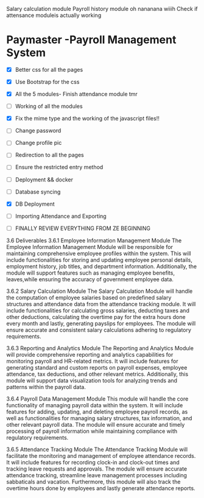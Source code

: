 Salary calculation module
Payroll history module
oh nananana
wiiih
Check if attensance moduleis actually working
# Paymaster -Payroll Management System
- [x] Better css for all the pages
- [x] Use Bootstrap for the css
- [x] All the 5 modules- Finish attendance module tmr
- [ ] Working of all the modules
- [x] Fix the mime type and the working of the javascript files!!
- [ ] Change password
- [ ] Change profile pic
- [ ] Redirection to all the pages
- [ ] Ensure the restricted entry method
- [ ] Deployment && docker
- [ ] Database syncing
- [x] DB Deployment
- [ ] Importing Attendance and Exporting
- [ ] FINALLY REVIEW EVERYTHING FROM ZE BEGINNING




3.6 Deliverables 
3.6.1 Employee Information Management Module
The Employee Information Management Module will be responsible for maintaining comprehensive employee profiles within the system. This will include functionalities for storing and updating employee personal details, employment history, job titles, and department information. Additionally, the module will support features such as managing employee benefits, leaves,while ensuring the accuracy of government employee data.

3.6.2 Salary Calculation Module
The Salary Calculation Module will handle the computation of employee salaries based on predefined salary structures and attendance data from the attendance tracking module. It will include functionalities for calculating gross salaries, deducting taxes and other deductions, calculating the overtime pay for the extra hours done every month and lastly, generating payslips for employees. The module will ensure accurate and consistent salary calculations adhering to regulatory requirements.
 
3.6.3 Reporting and Analytics Module
The Reporting and Analytics Module will provide comprehensive reporting and analytics capabilities for monitoring payroll and HR-related metrics. It will include features for generating standard and custom reports on payroll expenses, employee attendance, tax deductions, and other relevant metrics. Additionally, this module will support data visualization tools for analyzing trends and patterns within the payroll data.
 
3.6.4 Payroll Data Management Module
This module will handle the core functionality of managing payroll data within the system. It will include features for adding, updating, and deleting employee payroll records, as well as functionalities for managing salary structures, tax information, and other relevant payroll data. The module will ensure accurate and timely processing of payroll information while maintaining compliance with regulatory requirements.

3.6.5 Attendance Tracking Module
The Attendance Tracking Module will facilitate the monitoring and management of employee attendance records. It will include features for recording clock-in and clock-out times and tracking leave requests and approvals. The module will ensure accurate attendance tracking, streamline leave management processes including sabbaticals and vacation. Furthermore, this module will also track the overtime hours done by employees and lastly generate attendance reports.



